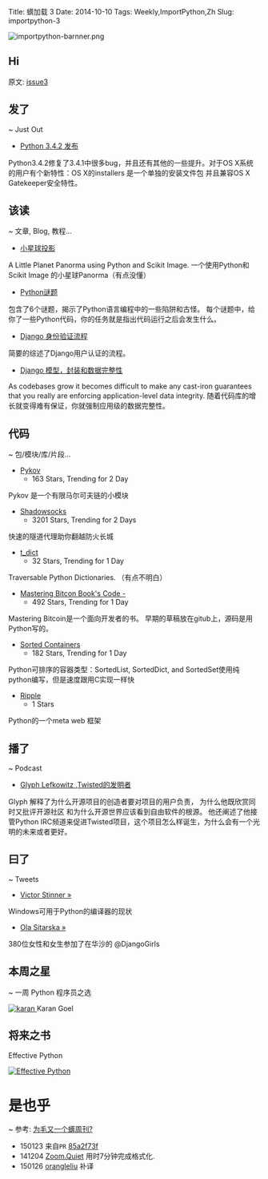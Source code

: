 Title: 蠎加载 3 
Date: 2014-10-10
Tags: Weekly,ImportPython,Zh 
Slug: importpython-3

![importpython-barnner.png](http://zoomq.qiniudn.com/ZQCollection/snap/importpython-barnner.png?imageView2/2/h/80)

## Hi



原文: [issue3](http://importpython.com/static/files/issue3.html)

## 发了
~ Just Out

- [Python 3.4.2 发布](https://www.python.org/downloads/release/python-342/)

Python3.4.2修复了3.4.1中很多bug，并且还有其他的一些提升。对于OS X系统的用户有个新特性：OS X的installers 是一个单独的安装文件包 并且兼容OS X Gatekeeper安全特性。 


## 该读
~ 文章, Blog, 教程...

- [小星球投影](https://www.richwareham.com/articles/2014/09/29/little-planet-projection)

A Little Planet Panorma using Python and Scikit Image.
一个使用Python和Scikit Image 的小星球Panorma（有点没懂）

- [Python谜题](https://speakerdeck.com/alangpierce/python-puzzlers/)

包含了6个谜题，揭示了Python语言编程中的一些陷阱和古怪。 每个谜题中，给你了一些Python代码，你的任务就是指出代码运行之后会发生什么。

- [Django 身份验证流程](http://makkalot.github.io/posts/2014/Jul/13/django-auth-workflow/)

简要的综述了Django用户认证的流程。

- [Django 模型，封装和数据完整性](http://www.dabapps.com/blog/django-models-and-encapsulation/)

As codebases grow it becomes difficult to make any cast-iron guarantees that you really are enforcing application-level data integrity.
随着代码库的增长就变得难有保证，你就强制应用级的数据完整性。

## 代码
~ 包/模块/库/片段...

- [Pykov](https://github.com/riccardoscalco/Pykov)
    - 163 Stars, Trending for 2 Day

Pykov 是一个有限马尔可夫链的小模块

- [Shadowsocks](https://github.com/clowwindy/shadowsocks)
    - 3201 Stars, Trending for 2 Days
    
快速的隧道代理助你翻越防火长城

- [t_dict](https://github.com/vandersonmota/t_dict)
    - 32 Stars, Trending for 1 Day
    
Traversable Python Dictionaries. （有点不明白）

- [Mastering Bitcon Book's Code -](https://github.com/aantonop/bitcoinbook/tree/develop/code) 
    - 492 Stars, Trending for 1 Day

Mastering Bitcoin是一个面向开发者的书。 早期的草稿放在gitub上，源码是用Python写的。

- [Sorted Containers](https://github.com/grantjenks/sorted_containers)
    - 182 Stars, Trending for 1 Day
    
Python可排序的容器类型：SortedList, SortedDict, and SortedSet使用纯python编写，但是速度跟用C实现一样快

- [Ripple](https://github.com/web-i/ripple)
    - 1 Stars

Python的一个meta web 框架



## 播了
~ Podcast

- [Glyph Lefkowitz ,Twisted的发明者](http://www.binpress.com/blog/2014/10/07/binpress-podcast-episode-14-glyph-lefkowitz-twisted/)

Glyph 解释了为什么开源项目的创造者要对项目的用户负责， 为什么他既欣赏同时又批评开源社区 和为什么开源世界应该看到自由软件的根源。
他还阐述了他接管Python IRC频道来促进Twisted项目，这个项目怎么样诞生，为什么会有一个光明的未来或者更好。


## 曰了
~ Tweets

- [Victor Stinner »](https://mail.python.org/pipermail/python-dev/2014-October/136607.html)

Windows可用于Python的编译器的现状

- [Ola Sitarska »](https://twitter.com/olasitarska/status/520256058334650368)

380位女性和女生参加了在华沙的  @DjangoGirls

## 本周之星
~ 一周 Python 程序员之选


[![karan](https://avatars0.githubusercontent.com/u/3261985?v=2&s=100)
](https://github.com/karan)
Karan Goel

## 将来之书

Effective Python

[![Effective Python](http://www.effectivepython.com/images/cover.jpg)](http://www.effectivepython.com/)

# 是也乎
~ 参考: [为毛又一个蠎周刊?](importpython-why)

- 150123 来自`PR` [85a2f73f](https://gitcafe.com/CPyUG/weekly/commit/85a2f73fd5bb091748c88394801a6a2bd6f2e030)
- 141204 [Zoom.Quiet](http://zoomquiet.io) 用时7分钟完成格式化.
- 150126 [orangleliu](http://orangleliu.info) 补译

